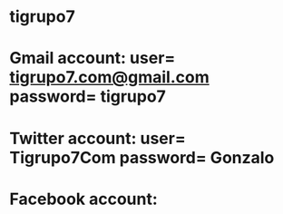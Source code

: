 # tigrupo7

# Gmail account: user= tigrupo7.com@gmail.com password= tigrupo7
# Twitter account: user= Tigrupo7Com password= Gonzalo
# Facebook account:

